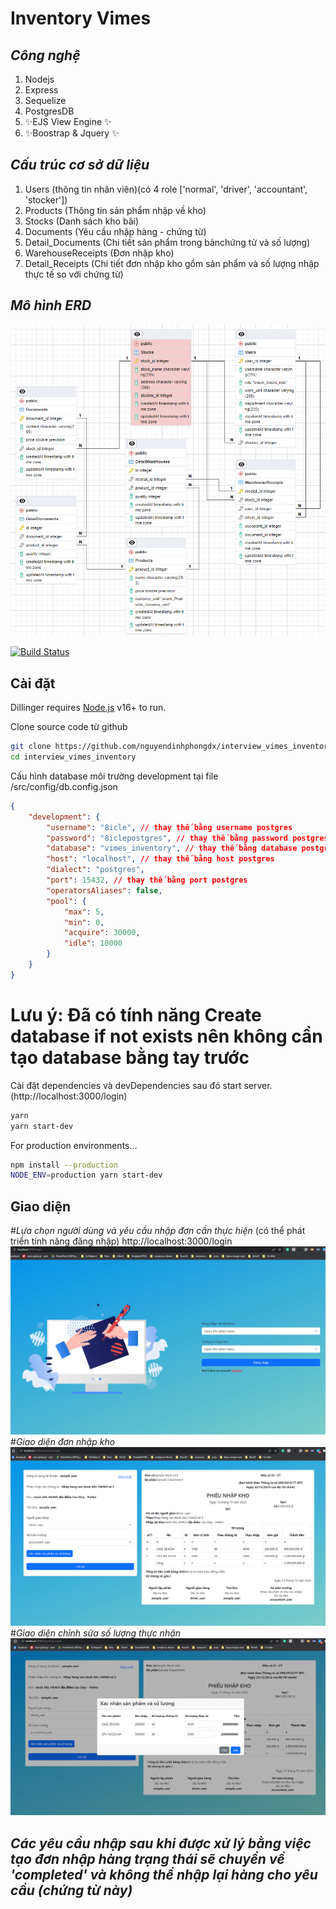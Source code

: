 # Inventory Vimes
## _Công nghệ_
1. Nodejs
2. Express
3. Sequelize
4. PostgresDB
5. ✨EJS View Engine  ✨
6. ✨Boostrap & Jquery ✨
## _Cấu trúc cơ sở dữ liệu_
1. Users (thông tin nhân viên)(có 4 role ['normal', 'driver', 'accountant', 'stocker'])
2. Products (Thông tin sản phẩm nhập về kho)
3. Stocks (Danh sách kho bãi)
4. Documents (Yêu cầu nhập hàng - chứng từ)
5. Detail_Documents (Chi tiết sản phẩm trong bảnchứng từ và số lượng)
6. WarehouseReceipts (Đơn nhập kho)
7. Detail_Receipts (Chi tiết đơn nhập kho gồm sản phẩm và số lượng nhập thực tế so với chứng từ)
## _Mô hình ERD_
![alt](https://github.com/nguyendinhphongdx/interview_vimes_inventory/blob/master/public/resources/img/ERD.png?raw=true)


[![Build Status](https://travis-ci.org/joemccann/dillinger.svg?branch=master)](https://github.com/nguyendinhphongdx/interview_vimes_inventory)

## Cài đặt

Dillinger requires [Node.js](https://nodejs.org/) v16+ to run.

Clone source code từ github
```sh
git clone https://github.com/nguyendinhphongdx/interview_vimes_inventory
cd interview_vimes_inventory
```
Cấu hình database môi trường development tại file /src/config/db.config.json
```json
{
    "development": {
        "username": "8icle", // thay thế bằng username postgres
        "password": "8iclepostgres", // thay thế bằng password postgres
        "database": "vimes_inventory", // thay thế bằng database postgres
        "host": "localhost", // thay thế bằng host postgres
        "dialect": "postgres",
        "port": 15432, // thay thế bằng port postgres
        "operatorsAliases": false,
        "pool": {
            "max": 5,
            "min": 0,
            "acquire": 30000,
            "idle": 10000
        }
    }
}
```
# Lưu ý: Đã có tính năng Create database if not exists nên không cần tạo database bằng tay trước
Cài đặt dependencies và devDependencies sau đó start server. (http://localhost:3000/login)

```sh
yarn
yarn start-dev
```

For production environments...

```sh
npm install --production
NODE_ENV=production yarn start-dev
```

## Giao diện
#_Lựa chọn người dùng và yêu cầu nhập đơn cần thực hiện_ (có thể phát triển tính năng đăng nhập)
http://localhost:3000/login
![alt](https://github.com/nguyendinhphongdx/interview_vimes_inventory/blob/master/public/resources/img/login.png?raw=true)
#_Giao diện đơn nhập kho_
![alt](https://github.com/nguyendinhphongdx/interview_vimes_inventory/blob/master/public/resources/img/inventory.png?raw=true)
#_Giao diện chỉnh sửa số lượng thực nhận_
![alt](https://github.com/nguyendinhphongdx/interview_vimes_inventory/blob/master/public/resources/img/edit-product.png?raw=true)

## _Các yêu cầu nhập sau khi được xử lý bằng việc tạo đơn nhập hàng trạng thái sẽ chuyển về 'completed' và không thể nhập lại hàng cho yêu cầu (chứng từ này)_
